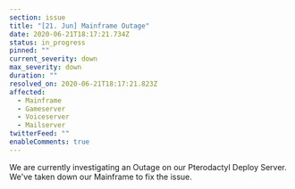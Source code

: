 ```yaml
---
section: issue
title: "[21. Jun] Mainframe Outage"
date: 2020-06-21T18:17:21.734Z
status: in_progress
pinned: ""
current_severity: down
max_severity: down
duration: ""
resolved_on: 2020-06-21T18:17:21.823Z
affected:
  - Mainframe
  - Gameserver
  - Voiceserver
  - Mailserver
twitterFeed: ""
enableComments: true
---
```

We are currently investigating an Outage on our Pterodactyl Deploy Server. We've taken down our Mainframe to fix the issue.